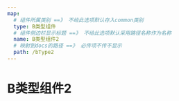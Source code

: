 ```yaml
---
map:
  # 组件所属类别 ==》 不给此选项默认存入common类别
  type: B类型组件
  # 组件侧边栏显示标题 ==》 不给此选项默认采用路径名称作为名称
  name: B类型组件2
  # 映射到docs的路径 ==》 必传项不传不显示
  path: /bType2
---
```


# B类型组件2